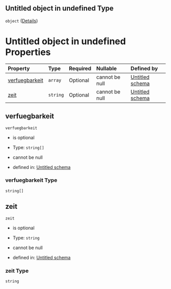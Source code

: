 ## Untitled object in undefined Type

`object` ([Details](erreichbarkeit.md))

# Untitled object in undefined Properties

| Property                          | Type     | Required | Nullable       | Defined by                                                                                                                   |
| :-------------------------------- | :------- | :------- | :------------- | :--------------------------------------------------------------------------------------------------------------------------- |
| [verfuegbarkeit](#verfuegbarkeit) | `array`  | Optional | cannot be null | [Untitled schema](verfuegbarkeit.md "https://conuti.de/bo4e/schemas/v1/enum/Verfuegbarkeit#/properties/verfuegbarkeit")      |
| [zeit](#zeit)                     | `string` | Optional | cannot be null | [Untitled schema](erreichbarkeit-properties-zeit.md "https://conuti.de/bo4e/schemas/v1/com/Erreichbarkeit#/properties/zeit") |

## verfuegbarkeit



`verfuegbarkeit`

*   is optional

*   Type: `string[]`

*   cannot be null

*   defined in: [Untitled schema](verfuegbarkeit.md "https://conuti.de/bo4e/schemas/v1/enum/Verfuegbarkeit#/properties/verfuegbarkeit")

### verfuegbarkeit Type

`string[]`

## zeit



`zeit`

*   is optional

*   Type: `string`

*   cannot be null

*   defined in: [Untitled schema](erreichbarkeit-properties-zeit.md "https://conuti.de/bo4e/schemas/v1/com/Erreichbarkeit#/properties/zeit")

### zeit Type

`string`
